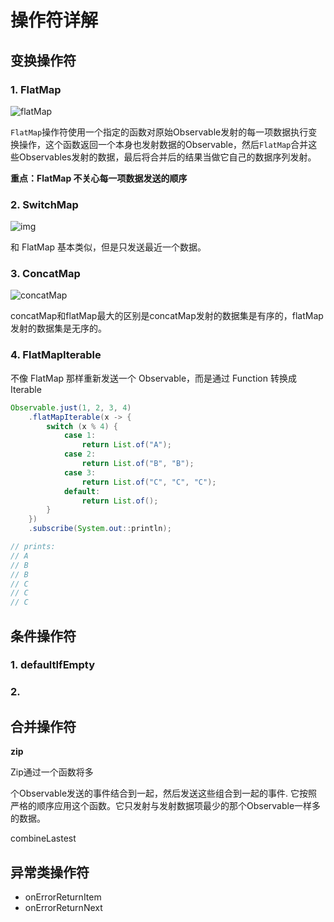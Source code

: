 # 操作符详解

## 变换操作符

### 1. FlatMap

![flatMap](https://mcxiaoke.gitbooks.io/rxdocs/content/images/operators/flatMap.png)

`FlatMap`操作符使用一个指定的函数对原始Observable发射的每一项数据执行变换操作，这个函数返回一个本身也发射数据的Observable，然后`FlatMap`合并这些Observables发射的数据，最后将合并后的结果当做它自己的数据序列发射。

**重点：FlatMap 不关心每一项数据发送的顺序**

### 2. SwitchMap

![img](https://cdn-images-1.medium.com/max/1200/1*OccIFaKKMd8w6to6aoioyw.png)

和 FlatMap 基本类似，但是只发送最近一个数据。

### 3. ConcatMap

![concatMap](https://raw.github.com/wiki/ReactiveX/RxJava/images/rx-operators/concatMap.png)

concatMap和flatMap最大的区别是concatMap发射的数据集是有序的，flatMap发射的数据集是无序的。

### 4. FlatMapIterable

不像 FlatMap 那样重新发送一个 Observable，而是通过 Function 转换成 Iterable

```java
Observable.just(1, 2, 3, 4)
    .flatMapIterable(x -> {
        switch (x % 4) {
            case 1:
                return List.of("A");
            case 2:
                return List.of("B", "B");
            case 3:
                return List.of("C", "C", "C");
            default:
                return List.of();
        }
    })
    .subscribe(System.out::println);

// prints:
// A
// B
// B
// C
// C
// C
```

## 条件操作符

### 1. defaultIfEmpty

### 2. 

## 

## 合并操作符

**zip**

Zip通过一个函数将多

个Observable发送的事件结合到一起，然后发送这些组合到一起的事件. 它按照严格的顺序应用这个函数。它只发射与发射数据项最少的那个Observable一样多的数据。

combineLastest





## 异常类操作符

- onErrorReturnItem
- onErrorReturnNext
